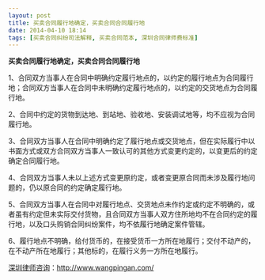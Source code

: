 ```yaml
---
layout: post
title: 买卖合同履行地确定，买卖合同合同履行地
date: 2014-04-10 18:14
tags: [买卖合同纠纷司法解释, 买卖合同范本, 深圳合同律师费标准]
---
```

<strong>买卖合同履行地确定，买卖合同合同履行地</strong>

1、合同双方当事人在合同中明确约定履行地点的，以约定的履行地点为合同履行地；合同双方当事人在合同中未明确约定履行地点的，以约定的交货地点为合同履行地。

2、合同中约定的货物到达地、到站地、验收地、安装调试地等，均不应视为合同履行地。

3、合同双方当事人在合同中明确约定了履行地点或交货地点，但在实际履行中以书面方式或双方合同双方当事人一致认可的其他方式变更约定的，以变更后的约定确定合同履行地。

4、合同双方当事人未以上述方式变更原约定，或者变更原合同而未涉及履行地问题的，仍以原合同的约定确定履行地。

5、合同双方当事人在合同中对履行地点、交货地点未作约定或约定不明确的，或者虽有约定但未实际交付货物，且合同双方当事人双方住所地均不在合同约定的履行地，以及口头购销合同纠纷案件，均不依履行地确定案件管辖。

6、履行地点不明确，给付货币的，在接受货币一方所在地履行；交付不动产的，在不动产所在地履行；其他标的，在履行义务一方所在地履行。

<a href="http://www.wangpingan.com/">深圳律师咨询</a>：<a href="http://www.wangpingan.com/">http://www.wangpingan.com/</a>

